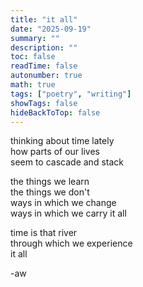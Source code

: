 ```yaml
---
title: "it all"
date: "2025-09-19"
summary: ""
description: ""
toc: false
readTime: false
autonumber: true
math: true
tags: ["poetry", "writing"]
showTags: false
hideBackToTop: false
---
```


thinking about time lately  
how parts of our lives  
seem to cascade and stack  
  
the things we learn  
the things we don't  
ways in which we change  
ways in which we carry it all  

time is that river  
through which we experience  
it all  


-aw